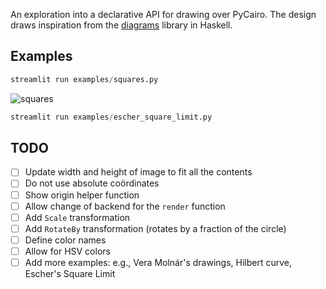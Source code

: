 An exploration into a declarative API for drawing over PyCairo.
The design draws inspiration from the [diagrams](https://diagrams.github.io/) library in Haskell.

## Examples

```python
streamlit run examples/squares.py
```

![squares](https://github.com/danoneata/pydiagrams/blob/master/examples/squares.png)

```python
streamlit run examples/escher_square_limit.py
```

## TODO

- [ ] Update width and height of image to fit all the contents
- [ ] Do not use absolute coördinates
- [ ] Show origin helper function
- [ ] Allow change of backend for the `render` function
- [ ] Add `Scale` transformation
- [ ] Add `RotateBy` transformation (rotates by a fraction of the circle)
- [ ] Define color names
- [ ] Allow for HSV colors
- [ ] Add more examples: e.g., Vera Molnár's drawings, Hilbert curve, Escher's Square Limit
